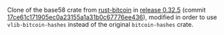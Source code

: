 Clone of the base58 crate from [rust-bitcoin](https://github.com/rust-bitcoin/rust-bitcoin) in [release 0.32.5](https://github.com/rust-bitcoin/rust-bitcoin/releases/tag/bitcoin-0.32.5) (commit [17ce61c171905ec0a23155a1a31b0c67776ee436](https://github.com/rust-bitcoin/rust-bitcoin/tree/17ce61c171905ec0a23155a1a31b0c67776ee436)), modified in order to use `vlib-bitcoin-hashes` instead of the original `bitcoin-hashes` crate.
